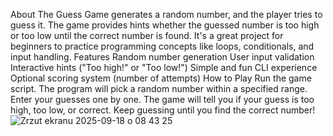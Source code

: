 About
The Guess Game generates a random number, and the player tries to guess it. The game provides hints whether the guessed number is too high or too low until the correct number is found.
It's a great project for beginners to practice programming concepts like loops, conditionals, and input handling.
Features
Random number generation
User input validation
Interactive hints ("Too high!" or "Too low!")
Simple and fun CLI experience
Optional scoring system (number of attempts)
How to Play
Run the game script.
The program will pick a random number within a specified range.
Enter your guesses one by one.
The game will tell you if your guess is too high, too low, or correct.
Keep guessing until you find the correct number!
![Zrzut ekranu 2025-09-18 o 08 43 25](https://github.com/user-attachments/assets/64a8ac07-c4ca-40db-872f-198864fba655)
